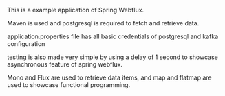 This is a example application of Spring Webflux.

Maven is used and postgresql is required to fetch and retrieve data.

application.properties file has all basic credentials of postgresql and kafka configuration

testing is also made very simple by using a delay of 1 second to showcase asynchronous feature of spring webflux.

Mono and Flux are used to retrieve data items, and map and flatmap are used to showcase functional programming.
